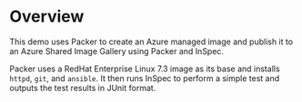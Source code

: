# Overview
This demo uses Packer to create an Azure managed image and publish it to an Azure Shared Image Gallery using Packer and InSpec.

Packer uses a RedHat Enterprise Linux 7.3 image as its base and installs `httpd`, `git`, and `ansible`. It then runs InSpec to perform a simple test and outputs the test results in JUnit format.
